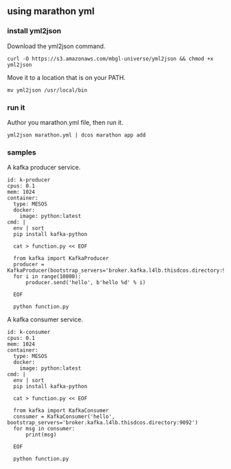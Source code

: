 ## using marathon yml



### install yml2json

Download the yml2json command.
```
curl -O https://s3.amazonaws.com/mbgl-universe/yml2json && chmod +x yml2json
```

Move it to a location that is on your PATH.
```
mv yml2json /usr/local/bin
```

### run it

Author you marathon.yml file, then run it.
```
yml2json marathon.yml | dcos marathon app add
```

### samples

A kafka producer service.
```
id: k-producer
cpus: 0.1
mem: 1024
container:
  type: MESOS
  docker:
    image: python:latest
cmd: |
  env | sort
  pip install kafka-python

  cat > function.py << EOF

  from kafka import KafkaProducer
  producer = KafkaProducer(bootstrap_servers='broker.kafka.l4lb.thisdcos.directory:9092')
  for i in range(10000):
      producer.send('hello', b'hello %d' % i)

  EOF

  python function.py
```

A kafka consumer service.
```
id: k-consumer
cpus: 0.1
mem: 1024
container:
  type: MESOS
  docker: 
    image: python:latest
cmd: |
  env | sort
  pip install kafka-python

  cat > function.py << EOF

  from kafka import KafkaConsumer
  consumer = KafkaConsumer('hello', bootstrap_servers='broker.kafka.l4lb.thisdcos.directory:9092')
  for msg in consumer:
      print(msg)

  EOF

  python function.py
```
